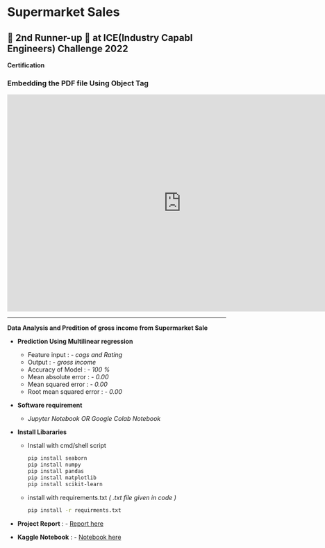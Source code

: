 # Supermarket Sales
## 🎉 **2nd Runner-up** 🎉 at **ICE(Industry Capabl Engineers) Challenge 2022**

**Certification**

<h3>Embedding the PDF file Using Object Tag</h3>

<embed src=
"https://github.com/lokeshparab/Supermarket_Sales/blob/main/ETGICE1008.pdf" 
               width="800"
               height="500">

<object data =
"https://github.com/lokeshparab/Supermarket_Sales/blob/main/ETGICE1008.pdf" 
                width="800" 
                height="500"> 
        </object>

---
**Data Analysis and Predition of gross income from Supermarket Sale**
* **Prediction Using Multilinear regression**

  * Feature input           : - *cogs and Rating*
  * Output                  : - *gross income*
  * Accuracy of Model       : - *100 %*
  * Mean absolute error     : - *0.00*
  * Mean squared error      : - *0.00*
  * Root mean squared error : - *0.00*
* **Software requirement**
  * *Jupyter Notebook OR Google Colab Notebook*
* **Install Libararies**
  * Install with cmd/shell script
  
    ```bash
    pip install seaborn
    pip install numpy
    pip install pandas
    pip install matplotlib
    pip install scikit-learn
    ```
  * install with requirements.txt *( .txt file given in code )*
     ```bash
     pip install -r requirments.txt
     ```
* **Project Report** : - [Report here](https://docs.google.com/presentation/d/1oB5NlpfzGNqeSAWvNDfI9PtIWDw-ClEGjS2bC46YAHc/edit#slide=id.p)
* **Kaggle Notebook** : - [Notebook here](https://www.kaggle.com/code/lokeshparab/super-market-sale-prediction-model)
